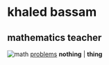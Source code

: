 # khaled bassam
## mathematics teacher 
![math](https://i.ytimg.com/vi/Kp2bYWRQylk/maxresdefault.jpg)  [problems](https://dictionary.cambridge.org/dictionary/english/problem)
**nothing** | **thing**